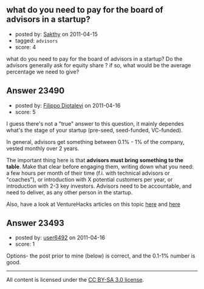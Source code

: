## what do you need to pay for the board of advisors in a startup?

- posted by: [Sakthy](https://stackexchange.com/users/-1/7094-sakthy) on 2011-04-15
- tagged: `advisors`
- score: 4

what do you need to pay for the board of advisors in a startup? Do the advisors generally ask for equity share ? if so, what would be the average percentage we need to give? 



## Answer 23490

- posted by: [Filippo Diotalevi](https://stackexchange.com/users/-1/4482-filippo-diotalevi) on 2011-04-16
- score: 5

<p>I guess there's not a "true" answer to this question, it mainly dependes what's the stage of your startup (pre-seed, seed-funded, VC-funded).</p>

<p>In general, advisors get something between 0.1% - 1% of the company, vested monthly over 2 years.</p>

<p>The important thing here is that <strong>advisors must bring something to the table</strong>. Make that clear before engaging them, writing down what you need: a few hours per month of their time (f.i. with technical advisors or "coaches"), or introduction with X potential customers per year, or introduction with 2-3 key investors. Advisors need to be accountable, and need to deliver, as any other person in the startup.</p>

<p>Also, have a look at VentureHacks articles on this topic <a href="http://venturehacks.com/articles/advisors#board" rel="nofollow">here</a> and <a href="http://venturehacks.com/articles/advisors-part-2" rel="nofollow">here</a></p>



## Answer 23493

- posted by: [user6492](https://stackexchange.com/users/-1/6492-user6492) on 2011-04-16
- score: 1

Options- the post prior to mine (below) is correct, and the 0.1-1% number is good.



---

All content is licensed under the [CC BY-SA 3.0 license](https://creativecommons.org/licenses/by-sa/3.0/).
